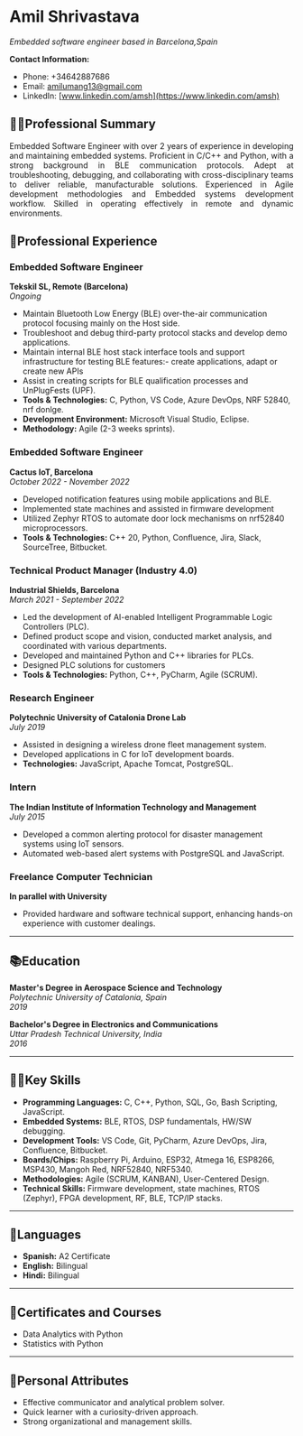 # Amil Shrivastava
_Embedded software engineer based in Barcelona,Spain_ <br>

**Contact Information:**
- Phone: +34642887686
- Email: [amilumang13@gmail.com](mailto:amilumang13@gmail.com)
- LinkedIn: [www.linkedin.com/amsh](https://www.linkedin.com/amsh)

## 👨‍💻Professional Summary
<p style="text-align: justify;">
Embedded Software Engineer with over 2 years of experience in developing and maintaining embedded systems. Proficient in C/C++ and Python, with a strong background in BLE communication protocols. Adept at troubleshooting, debugging, and collaborating with cross-disciplinary teams to deliver reliable, manufacturable solutions. Experienced in Agile development methodologies and Embedded systems development workflow. Skilled in operating effectively in remote and dynamic environments.
</p>

## 💼Professional Experience

### Embedded Software Engineer
**Tekskil SL, Remote (Barcelona)**  
*Ongoing*

- Maintain Bluetooth Low Energy (BLE) over-the-air communication protocol focusing mainly on the Host side.
- Troubleshoot and debug third-party protocol stacks and develop demo applications.
- Maintain internal BLE host stack interface tools and support infrastructure for testing BLE features:- create applications, adapt or create new APIs
- Assist in creating scripts for BLE qualification processes and UnPlugFests (UPF).
- **Tools & Technologies:** C, Python, VS Code, Azure DevOps, NRF 52840, nrf donlge. 
- **Development Environment:** Microsoft Visual Studio, Eclipse.
- **Methodology:** Agile (2-3 weeks sprints).

### Embedded Software Engineer
**Cactus IoT, Barcelona**  
*October 2022 - November 2022*

- Developed notification features using mobile applications and BLE.
- Implemented state machines and assisted in firmware development
- Utilized Zephyr RTOS to automate door lock mechanisms on nrf52840 microprocessors.
- **Tools & Technologies:** C++ 20, Python, Confluence, Jira, Slack, SourceTree, Bitbucket.

### Technical Product Manager (Industry 4.0)
**Industrial Shields, Barcelona**  
*March 2021 - September 2022*

- Led the development of AI-enabled Intelligent Programmable Logic Controllers (PLC).
- Defined product scope and vision, conducted market analysis, and coordinated with various departments.
- Developed and maintained Python and C++ libraries for PLCs.
- Designed PLC solutions for customers
- **Tools & Technologies:** Python, C++, PyCharm, Agile (SCRUM).

### Research Engineer
**Polytechnic University of Catalonia Drone Lab**  
*July 2019*

- Assisted in designing a wireless drone fleet management system.
- Developed applications in C for IoT development boards.
- **Technologies:** JavaScript, Apache Tomcat, PostgreSQL.

### Intern
**The Indian Institute of Information Technology and Management**  
*July 2015*

- Developed a common alerting protocol for disaster management systems using IoT sensors.
- Automated web-based alert systems with PostgreSQL and JavaScript.

### Freelance Computer Technician
**In parallel with University**

- Provided hardware and software technical support, enhancing hands-on experience with customer dealings.

---

## 📚Education

**Master's Degree in Aerospace Science and Technology**  
*Polytechnic University of Catalonia, Spain*  
*2019*

**Bachelor's Degree in Electronics and Communications**  
*Uttar Pradesh Technical University, India*  
*2016*

---

## 🧑‍💻Key Skills

- **Programming Languages:** C, C++, Python, SQL, Go, Bash Scripting, JavaScript.
- **Embedded Systems:** BLE, RTOS, DSP fundamentals, HW/SW debugging.
- **Development Tools:** VS Code, Git, PyCharm, Azure DevOps, Jira, Confluence, Bitbucket.
- **Boards/Chips:** Raspberry Pi, Arduino, ESP32, Atmega 16, ESP8266, MSP430, Mangoh Red, NRF52840, NRF5340.
- **Methodologies:** Agile (SCRUM, KANBAN), User-Centered Design.
- **Technical Skills:** Firmware development, state machines, RTOS (Zephyr), FPGA development, RF, BLE, TCP/IP stacks.

---

## 💬Languages

- **Spanish:** A2 Certificate
- **English:** Bilingual
- **Hindi:** Bilingual

---

## 📌Certificates and Courses

- Data Analytics with Python
- Statistics with Python

---

## 🦋Personal Attributes

- Effective communicator and analytical problem solver.
- Quick learner with a curiosity-driven approach.
- Strong organizational and management skills.
